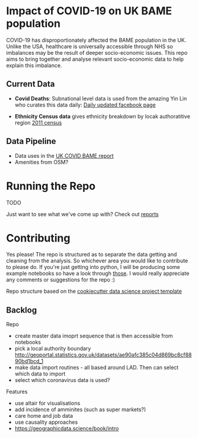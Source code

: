 Impact of COVID-19 on UK BAME population
==============================

COVID-19 has disproportionately affected the BAME population in the UK. Unlike the USA, healthcare is universally accessible through NHS so imbalances may be the result of deeper socio-economic issues. This repo aims to bring together and analyse relevant socio-economic data to help explain this imbalance.

## Current Data 

- **Covid Deaths**: Subnational level data is used from the amazing Yin Lin who curates this data daily: [Daily updated facebook page](https://www.facebook.com/groups/224857015370702/)

- **Ethnicity Census data** gives ethnicity breakdown by locak authoratitive region [2011 census](https://www.ethnicity-facts-figures.service.gov.uk/uk-population-by-ethnicity/national-and-regional-populations/regional-ethnic-diversity/latest#data-sources)

## Data Pipeline 
- Data uses in the [UK COVID BAME report](https://www.gov.uk/government/publications/covid-19-review-of-disparities-in-risks-and-outcomes)
- Amenities from OSM?


# Running the Repo
TODO

Just want to see what we've come up with? Check out [reports](reports)

# Contributing
Yes please! The repo is structured as to separate the data getting and cleaning from the analysis. So whichever area you would like to contribute to please do. If you're just getting into python, I will be producing some example notebooks so have a look through [those](notebooks). I would really appreciate any comments or suggestions for the repo :)
 
Repo structure based on the [cookiecutter data science project template]("https://drivendata.github.io/cookiecutter-data-science/)

## Backlog 
Repo
- create master data imoprt sequence that is then accessible from notebooks
- pick a local authority boundary http://geoportal.statistics.gov.uk/datasets/ae90afc385c04d869bc8cf8890bd1bcd_1 
- make data import routines - all based around LAD. Then can select which data to import
- select which coronavirus data is used?

Features
- use altair for visualisations
- add incidence of amminites (such as super markets?)
- care home and job data
- use causality approaches
- https://geographicdata.science/book/intro 
